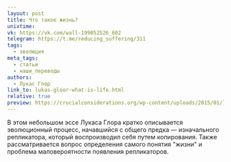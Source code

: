 ```yaml
---
layout: post
title: Что такое жизнь?
unixtime: 
vk: https://vk.com/wall-199052526_602
telegram: https://t.me/reducing_suffering/311
tags:
  - эволюция
meta_tags:
  - статьи
  - наши_переводы
authors:
  - Лукас Глор
link_to: lukas-gloor-what-is-life.html
relative: true
preview: https://crucialconsiderations.org/wp-content/uploads/2015/01/life2_3x2.jpg
---
```

В этом небольшом эссе Лукаса Глора кратко описывается эволюционный процесс, начавшийся с общего предка — изначального репликатора, который воспроизводил себя путем копирования. Также рассматривается вопрос определения самого понятия "жизни" и проблема маловероятности появления репликаторов.
